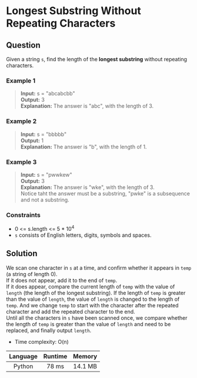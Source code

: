 # Longest Substring Without Repeating Characters
## Question
Given a string `s`, find the length of the **longest substring** without repeating characters.


### Example 1
> **Input:** s = "abcabcbb"  
> **Output:** 3  
> **Explanation:** The answer is "abc", with the length of 3.


### Example 2
> **Input:** s = "bbbbb"  
> **Output:** 1  
> **Explanation:** The answer is "b", with the length of 1. 


### Example 3
> **Input:** s = "pwwkew"  
> **Output:** 3  
> **Explanation:** The answer is "wke", with the length of 3.  
Notice taht the answer must be a substring, "pwke" is a subsequence and not a substring.


### Constraints
- 0 <= s.length <= 5 * 10<sup>4</sup>
- `s` consists of English letters, digits, symbols and spaces.


## Solution
We scan one character in `s` at a time, and confirm whether it appears in `temp` (a string of length 0).   
If it does not appear, add it to the end of `temp`.   
If it does appear, compare the current length of `temp` with the value of `length` (the length of the longest substring). If the length of `temp` is greater than the value of `length`, the value of `length` is changed to the length of `temp`. And we change `temp` to start with the character after the repeated character and add the repeated character to the end.  
Until all the characters in `s` have been scanned once, we compare whether the length of `temp` is greater than the value of `length` and need to be replaced, and finally output `length`.
- Time complexity: O(n)

|  Language  |  Runtime  |  Memory  |
|  :---:  |  :---:  |  :---:  |
|  Python  |  78 ms  |  14.1 MB  |